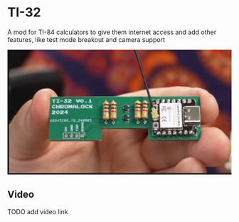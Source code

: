 # TI-32

A mod for TI-84 calculators to give them internet access and add other features, like test mode breakout and camera support

![built pcb](./pcb/built.png)

## Video
TODO add video link